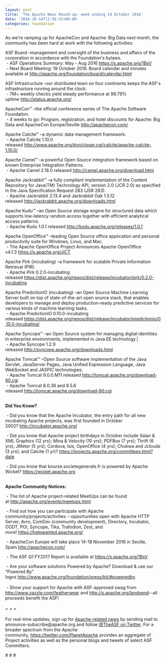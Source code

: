 ```yaml
---
layout: post
title: 'The Apache News Round-up: week ending 14 October 2016'
date: '2016-10-14T11:56:31+00:00'
categories: foundation
---
```

<p>As we're ramping up for ApacheCon and Apache: Big Data next month, the community has been hard at work with the following activities:</p> 
  <div> 
    <p>ASF Board –management and oversight of the business and affairs of the corporation in accordance with the Foundation's bylaws.<br />&nbsp;-&nbsp;ASF Operations Summary: May - Aug 2016 <a href="https://s.apache.org/1BsV">https://s.apache.org/1BsV</a><br />&nbsp;- Next Board Meeting: 19 October 2016. Board calendar and minutes available at <a href="http://apache.org/foundation/board/calendar.html">http://apache.org/foundation/board/calendar.html</a></p> 
    <p>ASF Infrastructure –our distributed team on four continents keeps the ASF's infrastructure running around the clock.<br />&nbsp;- 7M+ weekly checks yield steady performance at 99.79% uptime&nbsp;<a href="http://status.apache.org/">http://status.apache.org/</a></p> 
  </div> 
  <div> 
    <p><a href="http://status.apache.org/"></a>ApacheCon™ –the official conference series of The Apache Software Foundation.<br />&nbsp;- 4 weeks to go: Program, registration, and hotel discounts for Apache: Big Data and ApacheCon Europe/Seville <a href="http://apachecon.com/">http://apachecon.com/</a><br /></p> 
    <p>Apache Calcite™ –a dynamic data management framework.<br />&nbsp;- Apache Calcite 1.10.0 released&nbsp;<a href="http://www.apache.org/dyn/closer.cgi/calcite/apache-calcite-1.10.0/">http://www.apache.org/dyn/closer.cgi/calcite/apache-calcite-1.10.0/</a></p> 
    <p>Apache Camel™ –a powerful Open Source integration framework based on known Enterprise Integration Patterns.<br />&nbsp;-&nbsp;Apache Camel 2.18.0 released&nbsp;<a href="http://camel.apache.org/download.html">http://camel.apache.org/download.html</a></p> 
    <p>Apache Jackrabbit™ –a fully compliant implementation of the Content Repository for Java(TM) Technology API, version 2.0 (JCR 2.0) as specified in the Java Specification Request 283 (JSR 283).<br />&nbsp;- Apache Jackrabbit 2.13.4 and Jackrabbit Oak 1.5.12 released&nbsp;<a href="http://jackrabbit.apache.org/downloads.html">http://jackrabbit.apache.org/downloads.html</a></p> 
    <p>Apache Kudu™ –an Open Source storage engine for structured data which supports low-latency random access together with efficient analytical access patterns.<br />&nbsp;- Apache Kudu 1.0.1 released&nbsp;<a href="http://kudu.apache.org/releases/1.0.1">http://kudu.apache.org/releases/1.0.1</a></p> 
    <p>Apache OpenOffice™ –leading Open Source office application and personal productivity suite for Windows, Linux, and Mac.<br />&nbsp;- The Apache OpenOffice Project Announces Apache OpenOffice v4.1.3&nbsp;<a href="https://s.apache.org/JiCT">https://s.apache.org/JiCT</a></p> 
    <p>Apache Pirk&nbsp;(incubating) –a framework for scalable Private Information Retrieval (PIR).<br />&nbsp;- Apache Pirk 0.2.0-incubating released&nbsp;<a href="https://dist.apache.org/repos/dist/release/incubator/pirk/0.2.0-incubating">https://dist.apache.org/repos/dist/release/incubator/pirk/0.2.0-incubating</a></p> 
    <p>Apache PredictionIO (incubating)&nbsp;–an Open Source Machine Learning Server built on top of state-of-the-art open source stack, that enables developers to manage and deploy production-ready predictive services for various kinds of machine learning tasks.<br />&nbsp;-&nbsp;Apache PredictionIO 0.10.0-incubating released&nbsp;<a href="https://dist.apache.org/repos/dist/release/incubator/predictionio/0.10.0-incubating/">https://dist.apache.org/repos/dist/release/incubator/predictionio/0.10.0-incubating/</a></p> 
    <p>Apache Syncope™ –an Open Source system for managing digital identities in enterprise environments, implemented in Java EE technology.|<br />&nbsp;- Apache Syncope 1.2.9 released&nbsp;<a href="http://syncope.apache.org/downloads.html">http://syncope.apache.org/downloads.html</a></p> 
    <p>Apache Tomcat™ –Open Source software implementation of the Java Servlet, JavaServer Pages, Java Unified Expression Language, Java WebSocket and JASPIC technologies.<br />&nbsp;- Apache Tomcat 9.0.0.M11 released&nbsp;<a href="http://tomcat.apache.org/download-90.cgi">http://tomcat.apache.org/download-90.cgi</a><br />&nbsp;- Apache Tomcat 8.0.38 and 8.5.6 released&nbsp;<a href="http://tomcat.apache.org/download-80.cgi">http://tomcat.apache.org/download-80.cgi</a><br /><br /></p> 
    <p><strong>Did You Know?</strong></p> 
    <p><a href="http://qpid.apache.org/download.html"></a></p> 
    <p>&nbsp;- Did you know that the Apache Incubator,&nbsp;the entry path for all new incubating Apache projects, was first founded in October 2002?&nbsp;<a href="http://incubator.apache.org/">http://incubator.apache.org/</a></p> 
    <p>&nbsp;- Did you know that Apache project birthdays in October include Xalan &amp; XML Graphics (12 yrs); Mina &amp; Velocity (10 yrs); PDFBox (7 yrs); Thrift (6 yrs); JMeter (5 yrs); Cordova, Isis, OpenOffice (4 yrs); Chukwa and Jclouds (3 yrs); and Calcite (1 yr)?&nbsp;<a href="https://projects.apache.org/committees.html?date">https://projects.apache.org/committees.html?date</a></p> 
  </div> 
  <div> 
    <p>&nbsp;-&nbsp;Did you know that bourse.societegenerale.fr is powered by Apache Wicket? <a href="https://wicket.apache.org">https://wicket.apache.org</a><br /><br /></p> 
    <p><strong>Apache Community Notices:</strong></p> 
  </div> 
  <div> 
    <div> 
      <p>&nbsp;- The list of Apache project-related MeetUps can be found at&nbsp;<a href="http://apache.org/events/meetups.html">http://apache.org/events/meetups.html</a></p> 
      <p>&nbsp;- Find out how you can participate with Apache community/projects/activities --opportunities open with&nbsp;Apache HTTP Server,&nbsp;Avro, ComDev (community development), Directory, Incubator, OODT, POI, Syncope, Tika, Trafodion, Zest, and more!&nbsp;<a href="https://helpwanted.apache.org/">https://helpwanted.apache.org/</a></p> 
    </div> 
    <p>&nbsp;- ApacheCon Europe will take place 14-18 November 2016 in Seville, Spain&nbsp;<a href="http://apachecon.com/">http://apachecon.com/</a></p> 
    <div> 
      <p>&nbsp;- The ASF Q1 FY2017 Report is available at <a href="https://s.apache.org/1BsV">https://s.apache.org/1BsV</a></p> 
    </div> 
    <div>&nbsp;- Are your software solutions Powered by Apache? Download &amp; use our &quot;Powered By&quot; logos&nbsp;<a href="http://www.apache.org/foundation/press/kit/#poweredby">http://www.apache.org/foundation/press/kit/#poweredby</a></div> 
    <div><br /></div> 
    <div>&nbsp;- Show your support for Apache with ASF-approved swag from <a href="http://www.zazzle.com/featherwear">http://www.zazzle.com/featherwear</a> and&nbsp;<a href="http://s.apache.org/landsend">http://s.apache.org/landsend</a>--all proceeds benefit the ASF!&nbsp;</div> 
    <div><br /></div> 
    <div>= = =</div> 
    <div><br /></div> 
    <div>For real-time updates, sign up for <a href="http://apache.org/foundation/mailinglists.html#foundation-announce">Apache-related news</a> by sending mail to announce-subscribe@apache.org and follow <a href="https://twitter.com/TheASF">@TheASF on Twitter</a>. For a broader spectrum from the Apache community,&nbsp;<a href="http://s.apache.org/landsend">https://twitter.com/PlanetApache</a> provides an aggregate of Project activities as well as the personal blogs and tweets of select ASF Committers.</div> 
  </div> 
  <p># # #</p>
